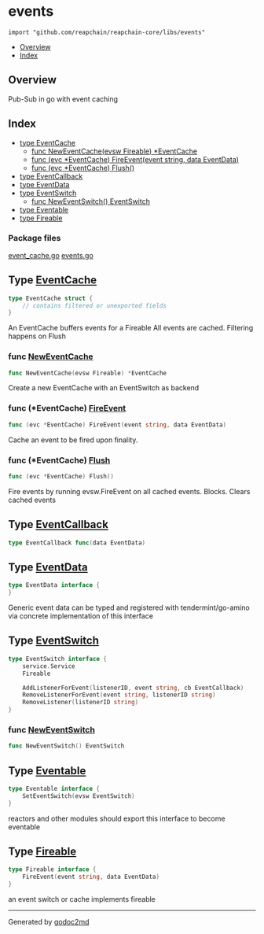 

# events

`import "github.com/reapchain/reapchain-core/libs/events"`

* [Overview](#pkg-overview)
* [Index](#pkg-index)

## Overview

Pub-Sub in go with event caching

## Index

* [type EventCache](#EventCache)
    * [func NewEventCache(evsw Fireable) *EventCache](#NewEventCache)
    * [func (evc *EventCache) FireEvent(event string, data EventData)](#EventCache.FireEvent)
    * [func (evc *EventCache) Flush()](#EventCache.Flush)
* [type EventCallback](#EventCallback)
* [type EventData](#EventData)
* [type EventSwitch](#EventSwitch)
    * [func NewEventSwitch() EventSwitch](#NewEventSwitch)
* [type Eventable](#Eventable)
* [type Fireable](#Fireable)


### Package files

[event_cache.go](/src/github.com/reapchain/reapchain-core/libs/events/event_cache.go) [events.go](/src/github.com/reapchain/reapchain-core/libs/events/events.go) 






## Type [EventCache](/src/target/event_cache.go?s=116:179#L5)

``` go
type EventCache struct {
    // contains filtered or unexported fields
}
```

An EventCache buffers events for a Fireable
All events are cached. Filtering happens on Flush







### func [NewEventCache](/src/target/event_cache.go?s=239:284#L11)

``` go
func NewEventCache(evsw Fireable) *EventCache
```

Create a new EventCache with an EventSwitch as backend





### func (\*EventCache) [FireEvent](/src/target/event_cache.go?s=449:511#L24)

``` go
func (evc *EventCache) FireEvent(event string, data EventData)
```

Cache an event to be fired upon finality.




### func (\*EventCache) [Flush](/src/target/event_cache.go?s=735:765#L31)

``` go
func (evc *EventCache) Flush()
```

Fire events by running evsw.FireEvent on all cached events. Blocks.
Clears cached events




## Type [EventCallback](/src/target/events.go?s=4201:4240#L185)

``` go
type EventCallback func(data EventData)
```









## Type [EventData](/src/target/events.go?s=243:294#L14)

``` go
type EventData interface {
}
```

Generic event data can be typed and registered with tendermint/go-amino
via concrete implementation of this interface










## Type [EventSwitch](/src/target/events.go?s=560:771#L29)

``` go
type EventSwitch interface {
    service.Service
    Fireable

    AddListenerForEvent(listenerID, event string, cb EventCallback)
    RemoveListenerForEvent(event string, listenerID string)
    RemoveListener(listenerID string)
}
```






### func [NewEventSwitch](/src/target/events.go?s=917:950#L46)

``` go
func NewEventSwitch() EventSwitch
```




## Type [Eventable](/src/target/events.go?s=378:440#L20)

``` go
type Eventable interface {
    SetEventSwitch(evsw EventSwitch)
}
```

reactors and other modules should export
this interface to become eventable










## Type [Fireable](/src/target/events.go?s=490:558#L25)

``` go
type Fireable interface {
    FireEvent(event string, data EventData)
}
```

an event switch or cache implements fireable














- - -
Generated by [godoc2md](http://godoc.org/github.com/davecheney/godoc2md)
